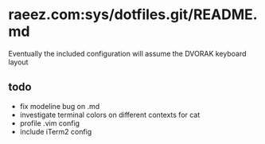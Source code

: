 # raeez.com:sys/dotfiles.git/README.md

Eventually the included configuration will assume the DVORAK keyboard layout

## todo
* fix modeline bug on .md
* investigate terminal colors on different contexts for cat
* profile .vim config
* include iTerm2 config
